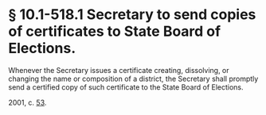 # § 10.1-518.1 Secretary to send copies of certificates to State Board of Elections.

<p>Whenever the Secretary issues a certificate creating, dissolving, or changing the name or composition of a district, the Secretary shall promptly send a certified copy of such certificate to the State Board of Elections.</p><p>2001, c. <a href='http://lis.virginia.gov/cgi-bin/legp604.exe?011+ful+CHAP0053'>53</a>.</p>